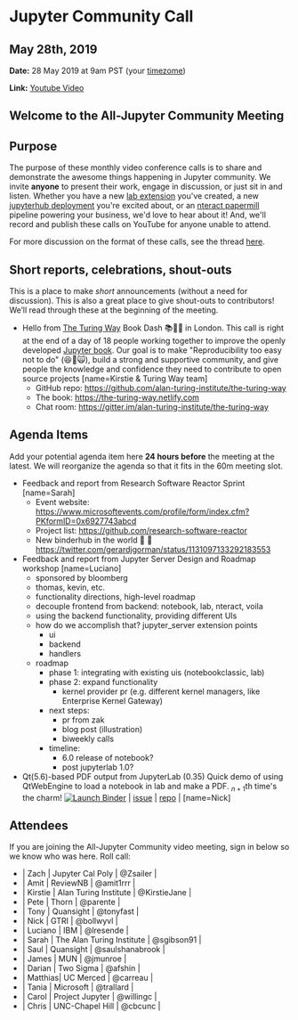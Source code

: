 # Jupyter Community Call

## May 28th, 2019

**Date:** 28 May 2019 at 9am PST (your [timezome](http://arewemeetingyet.com/Los%20Angeles/2019-05-28/09:00/Jupyter%20Community%20Call))

**Link:** [Youtube Video](https://youtu.be/mqZCa8j2K4s)


## Welcome to the All-Jupyter Community Meeting

## Purpose

The purpose of these monthly video conference calls is to share and demonstrate the awesome things happening in Jupyter community. We invite **anyone** to present their work, engage in discussion, or just sit in and listen. Whether you have a new [lab extension](https://github.com/jupyterlab) you've created, a new [jupyterhub deployment](https://github.com/jupyterhub) you're excited about, or an [nteract papermill](https://github.com/nteract) pipeline powering your business, we'd love to hear about it! And, we'll  record and publish these calls on YouTube for anyone unable to attend.

For more discussion on the format of these calls, see the thread [here](https://discourse.jupyter.org/t/reviving-the-all-jupyter-team-meetings/423).

## Short reports, celebrations, shout-outs

This is a place to make *short* announcements (without a need for discussion). This is also a great place to give shout-outs to contributors! We’ll read through these at the beginning of the meeting.

* Hello from [The Turing Way](https://github.com/alan-turing-institute/the-turing-way) Book Dash :books::dash::dash: in London. This call is right at the end of a day of 18 people working together to improve the openly developed [Jupyter book](https://github.com/jupyter/jupyter-book/). Our goal is to make "Reproducibility too easy not to do" (:laughing::grimacing::scream_cat:), build a strong and supportive community, and give people the knowledge and confidence they need to contribute to open source projects  [name=Kirstie & Turing Way team]
  * GitHub repo: https://github.com/alan-turing-institute/the-turing-way
  * The book: https://the-turing-way.netlify.com
  * Chat room: https://gitter.im/alan-turing-institute/the-turing-way


## Agenda Items

Add your potential agenda item here **24 hours before** the meeting at the latest. We will reorganize the agenda so that it fits in the 60m meeting slot.

* Feedback and report from Research Software Reactor Sprint [name=Sarah] 
  * Event website: https://www.microsoftevents.com/profile/form/index.cfm?PKformID=0x6927743abcd
  * Project list: https://github.com/research-software-reactor
  * New binderhub in the world :baby: :confetti_ball: https://twitter.com/gerardjgorman/status/1131097133292183553
* Feedback and report from Jupyter Server Design and Roadmap workshop [name=Luciano]
    * sponsored by bloomberg
    * thomas, kevin, etc.
    * functionality directions, high-level roadmap
    * decouple frontend from backend: notebook, lab, nteract, voila
    * using the backend functionality, providing different UIs
    * how do we accomplish that? jupyter_server extension points
        - ui
        - backend
        - handlers
    * roadmap
        * phase 1: integrating with existing uis (notebookclassic, lab)
        * phase 2: expand functionality
            * kernel provider pr (e.g. different kernel managers, like Enterprise Kernel Gateway)
        * next steps: 
            * pr from zak
            * blog post (illustration)
            * biweekly calls
        * timeline:
            * 6.0 release of notebook?
            * post jupyterlab 1.0?
* Qt(5.6)-based PDF output from JupyterLab (0.35) 
  Quick demo of using QtWebEngine to load a notebook in lab and make a PDF. $_{n+1}$th time's the charm! [![Launch Binder](https://mybinder.org/badge_logo.svg)](https://mybinder.org/v2/gh/deathbeds/nbconvert-pdfqt/master?urlpath=lab%2Ftree%2Fnotebooks%2Findex.ipynb) | [issue](https://github.com/jupyter/nbconvert/issues/1031) | [repo](https://github.com/deathbeds/nbconvert-pdfqt) | [name=Nick]

## Attendees

If you are joining the All-Jupyter Community video meeting, sign in below so we know who was here. Roll call:

- | Zach    | Jupyter Cal Poly          | @Zsailer        |
- | Amit    | ReviewNB                  | @amit1rrr       |
- | Kirstie | Alan Turing Institute     | @KirstieJane    |
- | Pete    | Thorn                     | @parente        |
- | Tony    | Quansight                 | @tonyfast       |
- | Nick    | GTRI                      | @bollwyvl       |
- | Luciano | IBM                       | @lresende       |
- | Sarah   | The Alan Turing Institute | @sgibson91      |
- | Saul    | Quansight                 | @saulshanabrook |
- | James   | MUN                       | @jmunroe        |
- | Darian  | Two Sigma                 | @afshin         |
- | Matthias| UC Merced                 | @carreau        |
- | Tania   | Microsoft                 | @trallard       |
- | Carol   | Project Jupyter           | @willingc       |
- | Chris   | UNC-Chapel Hill           | @cbcunc         |